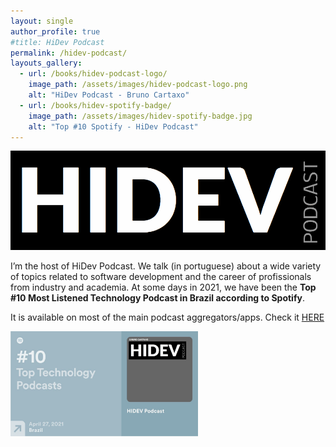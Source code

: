 ```yaml
---
layout: single
author_profile: true
#title: HiDev Podcast
permalink: /hidev-podcast/
layouts_gallery:
  - url: /books/hidev-podcast-logo/
    image_path: /assets/images/hidev-podcast-logo.png
    alt: "HiDev Podcast - Bruno Cartaxo"
  - url: /books/hidev-spotify-badge/
    image_path: /assets/images/hidev-spotify-badge.jpg
    alt: "Top #10 Spotify - HiDev Podcast"
---
```


<a href="https://anchor.fm/hidevpodcast" target="_blank">
  <img src="/assets/images/hidev-podcast-logo.png" alt="drawing"/>
</a>
  
  
I’m the host of HiDev Podcast. We talk (in portuguese) about a wide variety of topics related to software development and the career of profissionals from industry and academia. At some days in 2021, we have been the **Top #10 Most Listened Technology Podcast in Brazil according to Spotify**.

It is available on most of the main podcast aggregators/apps. Check it <a href="https://anchor.fm/hidevpodcast" target="_blank">HERE</a>

<img src="/assets/images/hidev-spotify-badge.jpg" alt="drawing" width="300"/>
